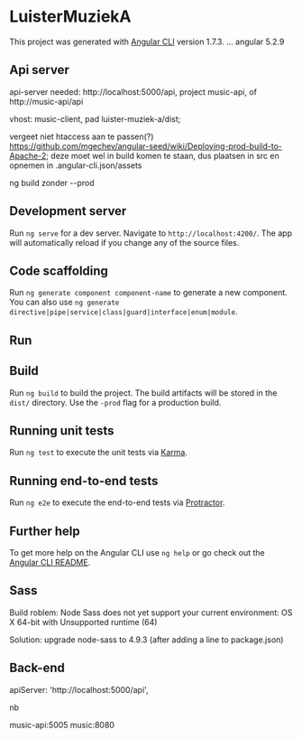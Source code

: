 # LuisterMuziekA

This project was generated with [Angular CLI](https://github.com/angular/angular-cli) version 1.7.3. ... angular 5.2.9

## Api server

api-server needed:
http://localhost:5000/api, project music-api,
of http://music-api/api

vhost:
music-client, pad luister-muziek-a/dist;

vergeet niet htaccess aan te passen(?) 
https://github.com/mgechev/angular-seed/wiki/Deploying-prod-build-to-Apache-2;
deze moet wel in build komen te staan, dus plaatsen in src en opnemen in .angular-cli.json/assets

ng build zonder --prod

## Development server

Run `ng serve` for a dev server. Navigate to `http://localhost:4200/`. The app will automatically reload if you change any of the source files.

## Code scaffolding

Run `ng generate component component-name` to generate a new component. You can also use `ng generate directive|pipe|service|class|guard|interface|enum|module`.

## Run


## Build

Run `ng build` to build the project. The build artifacts will be stored in the `dist/` directory. Use the `-prod` flag for a production build.

## Running unit tests

Run `ng test` to execute the unit tests via [Karma](https://karma-runner.github.io).

## Running end-to-end tests

Run `ng e2e` to execute the end-to-end tests via [Protractor](http://www.protractortest.org/).

## Further help

To get more help on the Angular CLI use `ng help` or go check out the [Angular CLI README](https://github.com/angular/angular-cli/blob/master/README.md).

## Sass

Build roblem: Node Sass does not yet support your current environment: OS X 64-bit with Unsupported runtime (64)

Solution: upgrade node-sass to 4.9.3 (after adding a line to package.json) 

## Back-end

 apiServer: 'http://localhost:5000/api',

nb 

music-api:5005
music:8080



